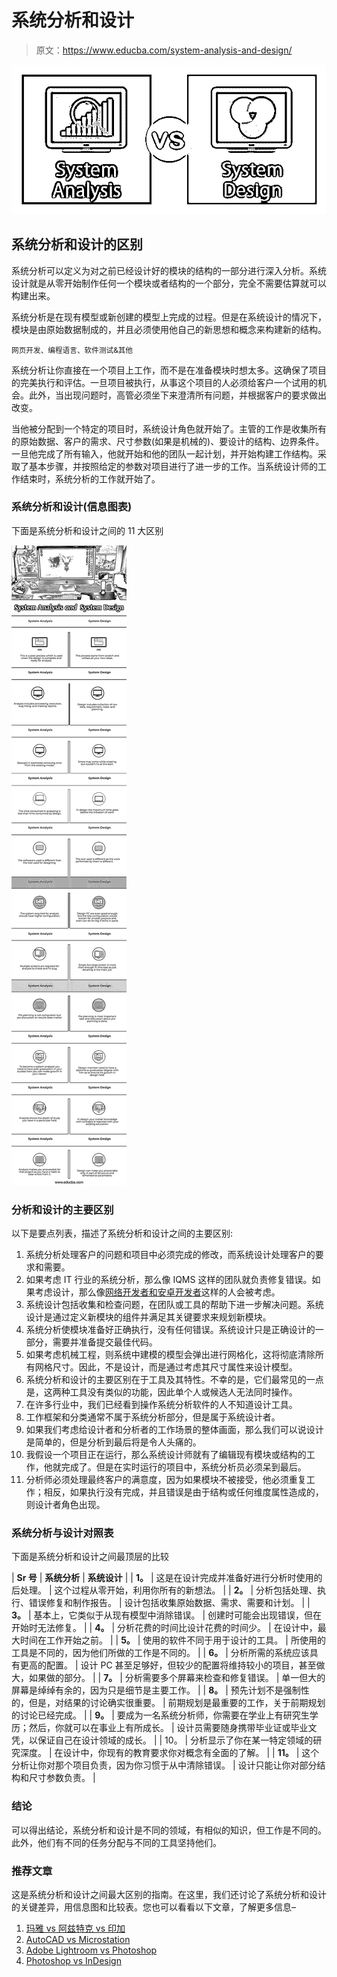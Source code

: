 # 系统分析和设计

> 原文：<https://www.educba.com/system-analysis-and-design/>

![System Analysis and- System-Design](img/70a250c87c201e71cc5577711394f175.png)



## 系统分析和设计的区别

系统分析可以定义为对之前已经设计好的模块的结构的一部分进行深入分析。系统设计就是从零开始制作任何一个模块或者结构的一个部分，完全不需要估算就可以构建出来。

系统分析是在现有模型或新创建的模型上完成的过程。但是在系统设计的情况下，模块是由原始数据制成的，并且必须使用他自己的新思想和概念来构建新的结构。

<small>网页开发、编程语言、软件测试&其他</small>

系统分析让你直接在一个项目上工作，而不是在准备模块时想太多。这确保了项目的完美执行和评估。一旦项目被执行，从事这个项目的人必须给客户一个试用的机会。此外，当出现问题时，高管必须坐下来澄清所有问题，并根据客户的要求做出改变。

当他被分配到一个特定的项目时，系统设计角色就开始了。主管的工作是收集所有的原始数据、客户的需求、尺寸参数(如果是机械的)、要设计的结构、边界条件。一旦他完成了所有输入，他就开始和他的团队一起计划，并开始构建工作结构。采取了基本步骤，并按照给定的参数对项目进行了进一步的工作。当系统设计师的工作结束时，系统分析的工作就开始了。

### 系统分析和设计(信息图表)

下面是系统分析和设计之间的 11 大区别

![System Analysis and- System-Design-info](img/8ffcf68214edb7865780843fefc9d337.png)



### 分析和设计的主要区别

以下是要点列表，描述了系统分析和设计之间的主要区别:

1.  系统分析处理客户的问题和项目中必须完成的修改，而系统设计处理客户的要求和需要。
2.  如果考虑 IT 行业的系统分析，那么像 IQMS 这样的团队就负责修复错误。如果考虑设计，那么像[网络开发者和安卓开发者](https://www.educba.com/android-developer-vs-web-developer/)这样的人会被考虑。
3.  系统设计包括收集和检查问题，在团队或工具的帮助下进一步解决问题。系统设计是通过定义新模块的组件并满足其关键要求来规划新模块。
4.  系统分析使模块准备好正确执行，没有任何错误。系统设计只是正确设计的一部分，需要并准备提交最佳代码。
5.  如果考虑机械工程，则系统中建模的模型会弹出进行网格化，这将彻底清除所有网格尺寸。因此，不是设计，而是通过考虑其尺寸属性来设计模型。
6.  系统分析和设计的主要区别在于工具及其特性。不幸的是，它们最常见的一点是，这两种工具没有类似的功能，因此单个人或候选人无法同时操作。
7.  在许多行业中，我们已经看到操作系统分析软件的人不知道设计工具。
8.  工作框架和分类通常不属于系统分析部分，但是属于系统设计者。
9.  如果我们考虑给设计者和分析者的工作场景的整体画面，那么我们可以说设计是简单的，但是分析到最后将是令人头痛的。
10.  我假设一个项目正在运行，那么系统设计师就有了编辑现有模块或结构的工作，他就完成了。但是在实时运行的项目中，系统分析员必须呆到最后。
11.  分析师必须处理最终客户的满意度，因为如果模块不被接受，他必须重复工作；相反，如果执行没有完成，并且错误是由于结构或任何维度属性造成的，则设计者角色出现。

### 系统分析与设计对照表

下面是系统分析和设计之间最顶层的比较

| **Sr 号** | **系统分析** | **系统设计** |
| **1。** | 这是在设计完成并准备好进行分析时使用的后处理。 | 这个过程从零开始，利用你所有的新想法。 |
| **2。** | 分析包括处理、执行、错误修复和制作报告。 | 设计包括收集原始数据、需求、需要和计划。 |
| **3。** | 基本上，它类似于从现有模型中消除错误。 | 创建时可能会出现错误，但在开始时无法修复。 |
| **4。** | 分析花费的时间比设计花费的时间少。 | 在设计中，最大时间在工作开始之前。 |
| **5。** | 使用的软件不同于用于设计的工具。 | 所使用的工具是不同的，因为他们所做的工作是不同的。 |
| **6。** | 分析所需的系统应该具有更高的配置。 | 设计 PC 甚至足够好，但较少的配置将维持较小的项目，甚至做大，如果做的部分。 |
| **7。** | 分析需要多个屏幕来检查和修复错误。 | 单一但大的屏幕是绰绰有余的，因为只是细节是主要工作。 |
| **8。** | 预先计划不是强制性的，但是，对结果的讨论确实很重要。 | 前期规划是最重要的工作，关于前期规划的讨论已经完成。 |
| **9。** | 要成为一名系统分析师，你需要在学业上有研究生学历；然后，你就可以在事业上有所成长。 | 设计员需要随身携带毕业证或毕业文凭，以保证自己在设计领域的成长。 |
| 10。 | 分析显示了你在某一特定领域的研究深度。 | 在设计中，你现有的教育要求你对概念有全面的了解。 |
| **11。** | 这个分析让你对那个项目负责，因为你习惯于从中清除错误。 | 设计只能让你对部分结构和尺寸参数负责。 |

### 结论

可以得出结论，系统分析和设计是不同的领域，有相似的知识，但工作是不同的。此外，他们有不同的任务分配与不同的工具坚持他们。

### 推荐文章

这是系统分析和设计之间最大区别的指南。在这里，我们还讨论了系统分析和设计的关键差异，用信息图和比较表。您也可以看看以下文章，了解更多信息–

1.  [玛雅 vs 阿兹特克 vs 印加](https://www.educba.com/maya-vs-aztec-vs-inca/)
2.  [AutoCAD vs Microstation](https://www.educba.com/autocad-vs-microstation/)
3.  [Adobe Lightroom vs Photoshop](https://www.educba.com/adobe-lightroom-vs-photoshop/)
4.  [Photoshop vs InDesign](https://www.educba.com/photoshop-vs-indesign/)





